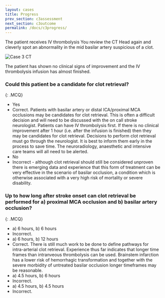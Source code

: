 ```yaml
---
layout: cases
title: Progress
prev_section: c3assessment
next_section: c3outcome
permalink: /docs/c3progress/
---
```


The patient receives IV thrombolysis
You review the CT Head again and cleverly spot an abnormality in the mid basilar artery suspicious of a clot.

![Case 3 CT]({{site.url}}/img/c3ct.png)

The patient has shown no clinical signs of improvement and the IV thrombolysis infusion has almost finished.

### Could this patient be a candidate for clot retrieval?
{: .MCQ}
	
* Yes
* Correct. Patients with basilar artery or distal ICA/proximal MCA occlusions may be candidates for clot retrieval. This is often a difficult decision and will need to be discussed with the on call stroke neurologist. Patients can have IV thrombolysis first. If there is no clinical improvement after 1 hour (i.e. after the infusion is finished) then they may be candidates for clot retrieval. Decisions to perform clot retrieval must go through the neurologist. It is best to inform them early in the process to save time. The neuroradiology, anaesthetic and intensive care teams will all need to be alerted.
* No
* Incorrect - although clot retrieval should still be considered unproven there is emerging data and experience that this form of treatment can be very effective in the scenario of basilar occlusion, a condition which is otherwise associated with a very high risk of mortality or severe disability. 

### Up to how long after stroke onset can clot retrieval be performed for a) proximal MCA occlusion and b) basilar artery occlusion?
{: .MCQ}

* a) 6 hours, b) 6 hours
* Incorrect.
* a) 6 hours, b) 12 hours
* Correct. There is still much work to be done to define pathways for intra-arterial clot retrieval. Experience thus far indicates that longer time frames than intranveous thrombolysis can be used. Brainstem infarction has a lower risk of hemorrhagic transformation and together with the severe morbidity of untreated basilar occlusion longer timeframes may be reasonable. 
* a) 4.5 hours, b) 6 hours
* Incorrect.
* a) 4.5 hours, b) 4.5 hours
* Incorrect.
